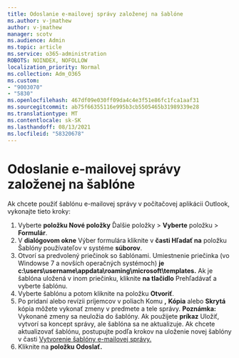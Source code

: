 ```yaml
---
title: Odoslanie e-mailovej správy založenej na šablóne
ms.author: v-jmathew
author: v-jmathew
manager: scotv
ms.audience: Admin
ms.topic: article
ms.service: o365-administration
ROBOTS: NOINDEX, NOFOLLOW
localization_priority: Normal
ms.collection: Adm_O365
ms.custom:
- "9003070"
- "5830"
ms.openlocfilehash: 467df09e030ff09da4c4e3f51e86fc1fca1aaf31
ms.sourcegitcommit: ab75f66355116e995b3cb5505465b31989339e28
ms.translationtype: MT
ms.contentlocale: sk-SK
ms.lasthandoff: 08/13/2021
ms.locfileid: "58320678"
---
```

# <a name="send-an-email-message-based-on-a-template"></a>Odoslanie e-mailovej správy založenej na šablóne

Ak chcete použiť šablónu e-mailovej správy v počítačovej aplikácii Outlook, vykonajte tieto kroky:

1. Vyberte **položku Nové položky** Ďalšie položky  >  **Vyberte** položku  >  **Formulár**.
2. V **dialógovom okne** Výber formulára kliknite v **časti Hľadať na** položku Šablóny používateľov v systéme **súborov**.
3. Otvorí sa predvolený priečinok so šablónami. Umiestnenie priečinka (vo Windowse 7 a novších operačných systémoch) **je c:\users\username\appdata\roaming\microsoft\templates.** Ak je šablóna uložená v inom priečinku, kliknite **na tlačidlo** Prehľadávať a vyberte šablónu.
4. Vyberte šablónu a potom kliknite na položku **Otvoriť**.
5. Po pridaní alebo revízii príjemcov v poliach Komu **,** **Kópia** alebo **Skrytá** kópia môžete vykonať zmeny v predmete a tele správy.
    **Poznámka:** Vykonané zmeny sa neuložia do šablóny. Ak použijete **príkaz** Uložiť, vytvorí sa koncept správy, ale šablóna sa ne aktualizuje. Ak chcete aktualizovať šablónu, postupujte podľa krokov na uloženie novej šablóny v časti [Vytvorenie šablóny e-mailovej správy.](https://support.microsoft.com/office/create-an-email-message-template-43ec7142-4dd0-4351-8727-bd0977b6b2d1)
6. Kliknite na **položku Odoslať.**
